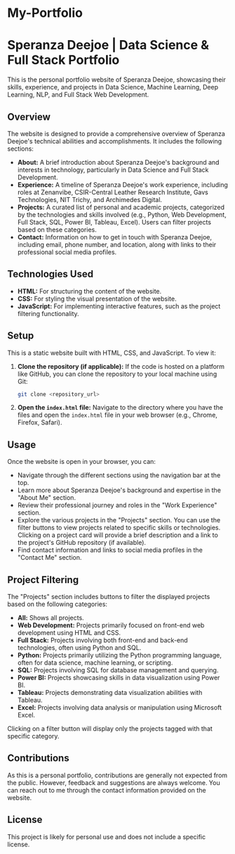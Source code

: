 # My-Portfolio

# Speranza Deejoe | Data Science & Full Stack Portfolio

This is the personal portfolio website of Speranza Deejoe, showcasing their skills, experience, and projects in Data Science, Machine Learning, Deep Learning, NLP, and Full Stack Web Development.

## Overview

The website is designed to provide a comprehensive overview of Speranza Deejoe's technical abilities and accomplishments. It includes the following sections:

* **About:** A brief introduction about Speranza Deejoe's background and interests in technology, particularly in Data Science and Full Stack Development.
* **Experience:** A timeline of Speranza Deejoe's work experience, including roles at Zenanvibe, CSIR-Central Leather Research Institute, Gavs Technologies, NIT Trichy, and Archimedes Digital.
* **Projects:** A curated list of personal and academic projects, categorized by the technologies and skills involved (e.g., Python, Web Development, Full Stack, SQL, Power BI, Tableau, Excel). Users can filter projects based on these categories.
* **Contact:** Information on how to get in touch with Speranza Deejoe, including email, phone number, and location, along with links to their professional social media profiles.

## Technologies Used

* **HTML:** For structuring the content of the website.
* **CSS:** For styling the visual presentation of the website.
* **JavaScript:** For implementing interactive features, such as the project filtering functionality.

## Setup

This is a static website built with HTML, CSS, and JavaScript. To view it:

1.  **Clone the repository (if applicable):** If the code is hosted on a platform like GitHub, you can clone the repository to your local machine using Git:
    ```bash
    git clone <repository_url>
    ```
2.  **Open the `index.html` file:** Navigate to the directory where you have the files and open the `index.html` file in your web browser (e.g., Chrome, Firefox, Safari).

## Usage

Once the website is open in your browser, you can:

* Navigate through the different sections using the navigation bar at the top.
* Learn more about Speranza Deejoe's background and expertise in the "About Me" section.
* Review their professional journey and roles in the "Work Experience" section.
* Explore the various projects in the "Projects" section. You can use the filter buttons to view projects related to specific skills or technologies. Clicking on a project card will provide a brief description and a link to the project's GitHub repository (if available).
* Find contact information and links to social media profiles in the "Contact Me" section.

## Project Filtering

The "Projects" section includes buttons to filter the displayed projects based on the following categories:

* **All:** Shows all projects.
* **Web Development:** Projects primarily focused on front-end web development using HTML and CSS.
* **Full Stack:** Projects involving both front-end and back-end technologies, often using Python and SQL.
* **Python:** Projects primarily utilizing the Python programming language, often for data science, machine learning, or scripting.
* **SQL:** Projects involving SQL for database management and querying.
* **Power BI:** Projects showcasing skills in data visualization using Power BI.
* **Tableau:** Projects demonstrating data visualization abilities with Tableau.
* **Excel:** Projects involving data analysis or manipulation using Microsoft Excel.

Clicking on a filter button will display only the projects tagged with that specific category.

## Contributions

As this is a personal portfolio, contributions are generally not expected from the public. However, feedback and suggestions are always welcome. You can reach out to me through the contact information provided on the website.

## License

This project is likely for personal use and does not include a specific license.
